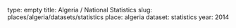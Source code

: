 type: empty
title: Algeria / National Statistics
slug: places/algeria/datasets/statistics
place: algeria
dataset: statistics
year: 2014
